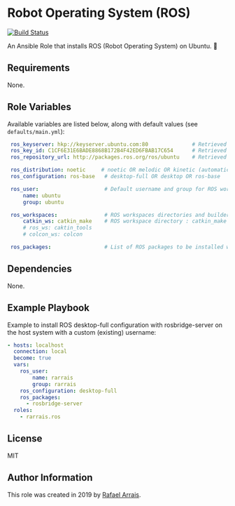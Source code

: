 Robot Operating System (ROS)
=========

[![Build Status](https://travis-ci.com/dragomirr/ansible-role-ros.svg?branch=master)](https://travis-ci.com/dragomirr/ansible-role-ros)

An Ansible Role that installs ROS (Robot Operating System) on Ubuntu. 🤖

Requirements
------------

None.

Role Variables
--------------

Available variables are listed below, along with default values (see `defaults/main.yml`):

   ```yaml
    ros_keyserver: hkp://keyserver.ubuntu.com:80              # Retrieved from ROS Installation instructions
    ros_key_id: C1CF6E31E6BADE8868B172B4F42ED6FBAB17C654      # Retrieved from ROS Installation instructions
    ros_repository_url: http://packages.ros.org/ros/ubuntu    # Retrieved from ROS Installation instructions

    ros_distribution: noetic     # noetic OR melodic OR kinetic (automatically discoverable according to Ubuntu version)
    ros_configuration: ros-base   # desktop-full OR desktop OR ros-base

    ros_user:                     # Default username and group for ROS workspace installation
        name: ubuntu
        group: ubuntu

    ros_workspaces:               # ROS workspaces directories and builders definition
        catkin_ws: catkin_make    # ROS workspace directory : catkin_make OR catkin_tools OR colcon
        # ros_ws: caktin_tools
        # colcon_ws: colcon

    ros_packages:                 # List of ROS packages to be installed without ros-<distro> prefix
   ```

Dependencies
------------

None.

Example Playbook
----------------

Example to install ROS desktop-full configuration with rosbridge-server on the host system with a custom (existing) username:

   ```yaml
   - hosts: localhost
     connection: local
     become: true
     vars:
       ros_user:
           name: rarrais
           group: rarrais
       ros_configuration: desktop-full
       ros_packages:
         - rosbridge-server
     roles:
       - rarrais.ros
   ```


License
-------

MIT

Author Information
------------------

This role was created in 2019 by [Rafael Arrais](https://github.com/rarrais).
